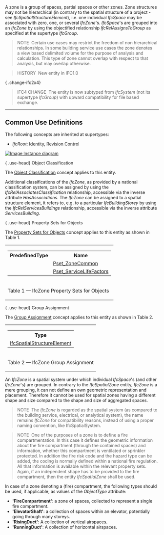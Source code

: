 ﻿A zone is a group of spaces, partial spaces or other zones. Zone structures may not be hierarchical (in contrary to the spatial structure of a project - see _IfcSpatialStructureElement_), i.e. one individual _IfcSpace_ may be associated with zero, one, or several _IfcZone_'s. _IfcSpace_'s are grouped into an _IfcZone_ by using the objectified relationship _IfcRelAssignsToGroup_ as specified at the supertype _IfcGroup_.

> NOTE&nbsp; Certain use cases may restrict the freedom of non hierarchical relationships. In some building service use cases the zone denotes a view based delimited volume for the purpose of analysis and calculation. This type of zone cannot overlap with respect to that analysis, but may overlap otherwise.

> HISTORY&nbsp; New entity in IFC1.0

{ .change-ifc2x4}
> IFC4 CHANGE&nbsp; The entity is now subtyped from _IfcSystem_ (not its supertype _IfcGroup_) with upward compatibility for file based exchange.

___
## Common Use Definitions
The following concepts are inherited at supertypes:

* _IfcRoot_: [Identity](../../templates/identity.htm), [Revision Control](../../templates/revision-control.htm)

[![Image](../../../img/diagram.png)&nbsp;Instance diagram](../../../annex/annex-d/common-use-definitions/ifczone.htm)

{ .use-head}
Object Classification

The [Object Classification](../../templates/object-classification.htm) concept applies to this entity.

Additional classifications of the _IfcZone_, as provided by a national classification system, can be assigned by using the _IfcRelAssociatesClassification_ relationship, accessible via the inverse attribute _HasAssociations_. The _IfcZone_ can be assigned to a spatial structure element, it refers to, e.g. to a particular _IfcBuildingStorey_ by using the _IfcRelServicesBuildings_ relationship, accessible via the inverse attribute _ServicesBuilding_.

  
  
{ .use-head}
Property Sets for Objects

The [Property Sets for Objects](../../templates/property-sets-for-objects.htm) concept applies to this entity as shown in Table 1.

<table>
<tr><td>
<table class="gridtable">
<tr><th><b>PredefinedType</b></th><th><b>Name</b></th></tr>
<tr><td>&nbsp;</td><td><a href="../../psd/ifcproductextension/Pset_ZoneCommon.xml">Pset_ZoneCommon</a></td></tr>
<tr><td>&nbsp;</td><td><a href="../../psd/ifcsharedfacilitieselements/Pset_ServiceLifeFactors.xml">Pset_ServiceLifeFactors</a></td></tr>
</table>
</td></tr>
<tr><td><p class="table">Table 1 &mdash; IfcZone Property Sets for Objects</p></td></tr></table>

  
  
{ .use-head}
Group Assignment

The [Group Assignment](../../templates/group-assignment.htm) concept applies to this entity as shown in Table 2.

<table>
<tr><td>
<table class="gridtable">
<tr><th><b>Type</b></th></tr>
<tr><td><a href="../../ifcproductextension/lexical/ifcspatialstructureelement.htm">IfcSpatialStructureElement</a></td></tr>
</table>
</td></tr>
<tr><td><p class="table">Table 2 &mdash; IfcZone Group Assignment</p></td></tr></table>

An _IfcZone_ is a spatial system under which individual _IfcSpace_'s (and other _IfcZone_'s) are grouped. In contrary to the _IfcSpatialZone_ entity, _IfcZone_ is a mere grouping, it can not define an own geometric representation and placement. Therefore it cannot be used for spatial zones having a different shape and size compared to the shape and size of aggregated spaces.

> NOTE&nbsp; The _IfcZone_ is regarded as the spatial system (as compared to the building service, electrical, or analytical system), the name remains _IfcZone_ for compatibility reasons, instead of using a proper naming convention, like IfcSpatialSystem.

> NOTE&nbsp; One of the purposes of a zone is to define a fire compartmentation. In this case it defines the geometric information about the fire compartment (through the contained spaces) and information, whether this compartment is ventilated or sprinkler protected. In addition the fire risk code and the hazard type can be added, the coding is normally defined within a national fire regulation. All that information is available within the relevant property sets. Again, if an independent shape has to be provided to the fire compartment, then the entity _IfcSpatialZone_ shall be used.

In case of a zone denoting a (fire) compartment, the following types should be used, if applicable, as values of the _ObjectType_ attribute:

* **'FireCompartment'**: a zone of spaces, collected to represent a single fire compartment.
* **'ElevatorShaft'**: a collection of spaces within an elevator, potentially going through many storeys.
* **'RisingDuct'**: A collection of vertical airspaces.
* **'RunningDuct'**: A collection of horizontal airspaces.